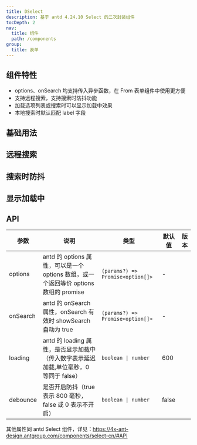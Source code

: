 ```yaml
---
title: DSelect
description: 基于 antd 4.24.10 Select 的二次封装组件
tocDepth: 2
nav:
  title: 组件
  path: /components
group:
  title: 表单
---
```


## 组件特性

- options、onSearch 均支持传入异步函数，在 From 表单组件中使用更方便
- 支持远程搜索，支持搜索时防抖功能
- 加载选项列表或搜索时可以显示加载中效果
- 本地搜索时默认匹配 label 字段

## 基础用法

<code src="./demos/basicDemo.tsx" title="基础用法"  description="默认开启输入防抖和异步加载,异步加载时会显示加载中效果"></code>

## 远程搜索

<code src="./demos/searchDemo.tsx" title="远程搜索"  description="设置onSearch属性即可开启远程搜索功能而不用设置showSearch，若仅设置showSearch为true，则使用默认本地搜索方法，与and默认使用value搜索不同，DSelect默认使用label进行搜索"></code>

## 搜索时防抖

<code src="./demos/debounceDemo.tsx" title="搜索时防抖"  description="使用远程搜索时启用输入防抖功能，可避免频繁调用远程接口导致服务器压力过大的问题"></code>

## 显示加载中

<code src="./demos/loadingDemo.tsx" title="显示加载中"  description="设置loading属性即可在远程搜索时显示加载中，支持延迟显示，默认600毫秒，传入0等同于false"></code>

## API

| 参数     | 说明                                                                                  | 类型                             | 默认值 | 版本 |
| -------- | ------------------------------------------------------------------------------------- | -------------------------------- | ------ | ---- |
| options  | antd 的 options 属性，可以是一个 options 数组，或一个返回等价 options 数组的 promise  | `(params?) => Promise<option[]>` | -      |      |
| onSearch | antd 的 onSearch 属性，onSearch 有效时 showSearch 自动为 true                         | `(params?) => Promise<option[]>` | -      |      |
| loading  | antd 的 loading 属性，是否显示加载中（传入数字表示延迟加载,单位毫秒，0 等同于 false） | `boolean \| number`              | 600    |      |
| debounce | 是否开启防抖（true 表示 800 毫秒，false 或 0 表示不开启）                             | `boolean \| number`              | false  |      |

其他属性同 antd Select 组件，详见：https://4x-ant-design.antgroup.com/components/select-cn/#API
